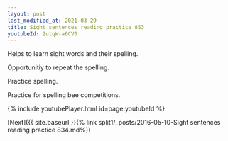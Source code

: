 ```yaml
---
layout: post
last_modified_at: 2021-03-29
title: Sight sentences reading practice 853
youtubeId: 2utqW-a6CV0
---
```

 
 
Helps to learn sight words and their spelling.

Opportunitiy to repeat the spelling. 

Practice spelling. 
 
Practice for spelling bee competitions. 
 
{% include youtubePlayer.html id=page.youtubeId %}
 
 

[Next]({{ site.baseurl }}{% link  split1/_posts/2016-05-10-Sight sentences reading practice 834.md%})
 
